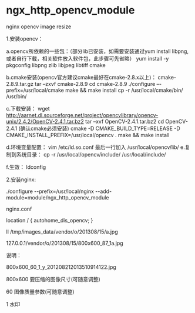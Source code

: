 ngx_http_opencv_module
======================

nginx opencv image resize


1.安装opencv：

a.opencv所依赖的一些包：（部分lib已安装，如需要安装通过yum install libpng,或者自行下载，相关软件放入软件包，此步骤可先省略）
	yum install -y pkgconfig  libpng  zlib libjpeg  libtiff cmake

b.cmake安装(opencv官方建议cmake最好在cmake-2.8.x以上)：
	cmake-2.8.9.tar.gz
	tar –zxvf cmake-2.8.9
	cd cmake-2.8.9
	./configure –-prefix=/usr/local/cmake
	make && make install
	cp -r /usr/local/cmake/bin/ /usr/bin/

c.下载安装：
	wget http://aarnet.dl.sourceforge.net/project/opencvlibrary/opencv-unix/2.4.2/OpenCV-2.4.1.tar.bz2
	tar –xvf OpenCV-2.4.1.tar.bz2
	cd OpenCV-2.4.1
	(确认cmake必须安装)
	cmake -D CMAKE_BUILD_TYPE=RELEASE -D CMAKE_INSTALL_PREFIX=/usr/local/opencv .
	make && make install

d.环境变量配置：
	vim /etc/ld.so.conf
	最后一行加入
	/usr/local/opencv/lib/
e.复制到系统目录：
	cp -r /usr/local/opencv/include/ /usr/local/include/

f.生效：
	ldconfig
	
	
2.安装nginx:

./configure --prefix=/usr/local/nginx --add-module=module/ngx_http_opencv_module



nginx.conf

 location / {
            autohome_dis_opencv;
        }


ll /tmp/images_data/vendor/o/201308/15/a.jpg



127.0.0.1/vendor/o/201308/15/800x600_87_1a.jpg

说明：

800x600_60_1_y_201208212013510914122.jpg

800x600 要压缩的图像尺寸(可随意调整)

60 图像质量参数(可随意调整)

1 水印

